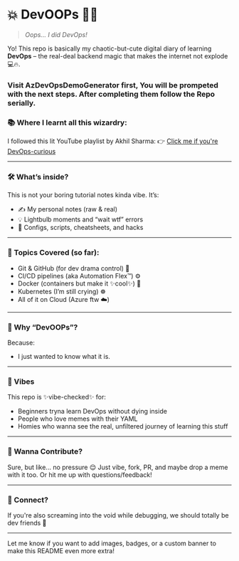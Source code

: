 # 💥 DevOOPs 😵‍💫

> *Oops... I did DevOps!*

Yo! This repo is basically my chaotic-but-cute digital diary of learning **DevOps** – the real-deal backend magic that makes the internet not explode 💻🔥.

### Visit AzDevOpsDemoGenerator first, You will be prompeted with the next steps. After completing them follow the Repo serially.

### 📚 Where I learnt all this wizardry:

I followed this lit YouTube playlist by Akhil Sharma:
👉 [Click me if you're DevOps-curious](https://www.youtube.com/playlist?list=PLl4APkPHzsUXseJO1a03CtfRDzr2hivbD)

---

### 🛠️ What’s inside?

This is not your boring tutorial notes kinda vibe. It’s:

* ✍️ My personal notes (raw & real)
* 💡 Lightbulb moments and “wait wtf” errors
* 🔧 Configs, scripts, cheatsheets, and hacks

---

### 🧠 Topics Covered (so far):

* Git & GitHub (for dev drama control) 🐙
* CI/CD pipelines (aka Automation Flex™) ⚙️
* Docker (containers but make it ✨cool✨) 🐳
* Kubernetes (I’m still crying) ☸️
* All of it on Cloud (Azure ftw ☁️)

---

### 👀 Why “DevOOPs”?

Because:

* I just wanted to know what it is.

---

### 🧃 Vibes

This repo is ✨vibe-checked✨ for:

* Beginners tryna learn DevOps without dying inside
* People who love memes with their YAML
* Homies who wanna see the real, unfiltered journey of learning this stuff

---

### 🚀 Wanna Contribute?

Sure, but like... no pressure 😌
Just vibe, fork, PR, and maybe drop a meme with it too.
Or hit me up with questions/feedback!

---

### 📩 Connect?

If you're also screaming into the void while debugging,
we should totally be dev friends 💌

---

Let me know if you want to add images, badges, or a custom banner to make this README even more extra!
